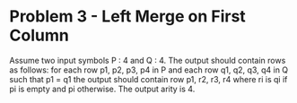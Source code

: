 # Problem 3 - Left Merge on First Column
Assume two input symbols P : 4 and Q : 4. The output should contain rows as follows: for each row p1, p2, p3, p4 in P and each row q1, q2, q3, q4 in Q such that p1 = q1 the output should contain row p1, r2, r3, r4 where ri is qi if pi is empty and pi otherwise. The output arity is 4.
